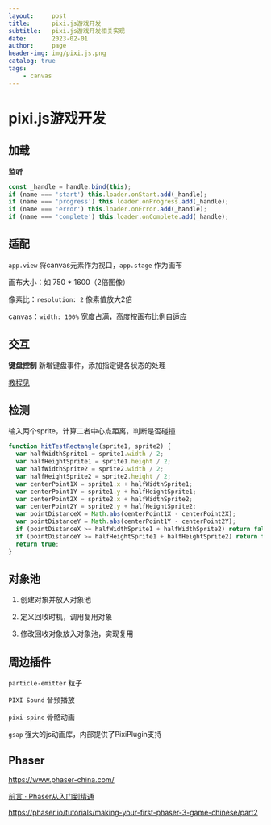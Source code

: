 ```yaml
---
layout:     post
title:      pixi.js游戏开发
subtitle:   pixi.js游戏开发相关实现
date:       2023-02-01
author:     page
header-img: img/pixi.js.png
catalog: true
tags:
    - canvas
---
```


# pixi.js游戏开发

## 加载

**监听**

```js
const _handle = handle.bind(this);
if (name === 'start') this.loader.onStart.add(_handle);
if (name === 'progress') this.loader.onProgress.add(_handle);
if (name === 'error') this.loader.onError.add(_handle);
if (name === 'complete') this.loader.onComplete.add(_handle);
```

## 适配

`app.view` 将canvas元素作为视口，`app.stage` 作为画布

画布大小：如 750 * 1600（2倍图像）

像素比：`resolution: 2` 像素值放大2倍

canvas：`width: 100%` 宽度占满，高度按画布比例自适应

## 交互

**键盘控制**
新增键盘事件，添加指定键各状态的处理 

[教程见](http://pixijs.huashengweilai.com/guide/start/12.keyboard-movement.html)

## 检测

输入两个sprite，计算二者中心点距离，判断是否碰撞

```js
function hitTestRectangle(sprite1, sprite2) {
  var halfWidthSprite1 = sprite1.width / 2;
  var halfHeightSprite1 = sprite1.height / 2;
  var halfWidthSprite2 = sprite2.width / 2;
  var halfHeightSprite2 = sprite2.height / 2;
  var centerPoint1X = sprite1.x + halfWidthSprite1;
  var centerPoint1Y = sprite1.y + halfHeightSprite1;
  var centerPoint2X = sprite2.x + halfWidthSprite2;
  var centerPoint2Y = sprite2.y + halfHeightSprite2;
  var pointDistanceX = Math.abs(centerPoint1X - centerPoint2X);
  var pointDistanceY = Math.abs(centerPoint1Y - centerPoint2Y);
  if (pointDistanceX >= halfWidthSprite1 + halfWidthSprite2) return false;
  if (pointDistanceY >= halfHeightSprite1 + halfHeightSprite2) return false;
  return true;
}
```

## 对象池

1. 创建对象并放入对象池

2. 定义回收时机，调用复用对象

3. 修改回收对象放入对象池，实现复用

## 周边插件

`particle-emitter` 粒子

`PIXI Sound` 音频播放

`pixi-spine` 骨骼动画

`gsap` 强大的js动画库，内部提供了PixiPlugin支持

## Phaser

https://www.phaser-china.com/

[前言 · Phaser从入门到精通](http://book.phaser-china.com/PREFACE.html)

https://phaser.io/tutorials/making-your-first-phaser-3-game-chinese/part2

